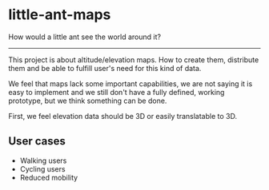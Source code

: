 # little-ant-maps
How would a little ant see the world around it?

---

This project is about altitude/elevation maps. How to create them, distribute them and be able to fulfill user's need for this kind of data.

We feel that maps lack some important capabilities, we are not saying it is easy to implement and we still don't have a fully defined, working prototype, but we think something can be done.

First, we feel elevation data should be 3D or easily translatable to 3D.

## User cases
- Walking users
- Cycling users
- Reduced mobility
